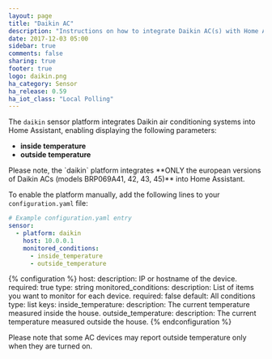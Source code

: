 ```yaml
---
layout: page
title: "Daikin AC"
description: "Instructions on how to integrate Daikin AC(s) with Home Assistant."
date: 2017-12-03 05:00
sidebar: true
comments: false
sharing: true
footer: true
logo: daikin.png
ha_category: Sensor
ha_release: 0.59
ha_iot_class: "Local Polling"
---
```



The `daikin` sensor platform integrates Daikin air conditioning systems into Home Assistant, enabling displaying the following parameters:

- **inside temperature**
- **outside temperature**

<p class='note warning'>
Please note, the `daikin` platform integrates **ONLY the european versions of Daikin ACs (models BRP069A41, 42, 43, 45)** into Home Assistant.
</p>

To enable the platform manually, add the following lines to your `configuration.yaml` file:

```yaml
# Example configuration.yaml entry
sensor:
  - platform: daikin
    host: 10.0.0.1
    monitored_conditions:
      - inside_temperature
      - outside_temperature
```

{% configuration %}
host:
  description: IP or hostname of the device.
  required: true
  type: string
monitored_conditions:
  description: List of items you want to monitor for each device.
  required: false
  default: All conditions
  type: list
  keys:
    inside_temperature:
      description: The current temperature measured inside the house.
    outside_temperature:
      description: The current temperature measured outside the house.
{% endconfiguration %}

<p class='note warning'>
    Please note that some AC devices may report outside temperature only when they are turned on.
</p>
